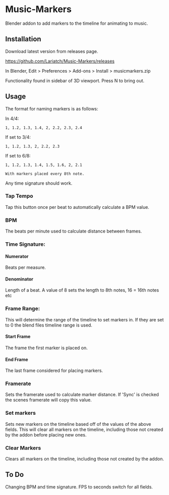 # Music-Markers
Blender addon to add markers to the timeline for animating to music.

## Installation
Download latest version from releases page.

https://github.com/Lariatch/Music-Markers/releases

In Blender, Edit > Preferences > Add-ons > Install > musicmarkers.zip

Functionality found in sidebar of 3D viewport. Press N to bring out.

## Usage

The format for naming markers is as follows:

  In 4/4:
  
    1, 1.2, 1.3, 1.4, 2, 2.2, 2.3, 2.4
  If set to 3/4:
  
    1, 1.2, 1.3, 2, 2.2, 2.3
  If set to 6/8:
  
    1, 1.2, 1.3, 1.4, 1.5, 1.6, 2, 2.1
    
    With markers placed every 8th note.

  Any time signature should work.
  
### Tap Tempo
Tap this button once per beat to automatically calculate a BPM value.

### BPM
The beats per minute used to calculate distance between frames.

### Time Signature:

#### Numerator
Beats per measure.

#### Denominator
Length of a beat. A value of 8 sets the length to 8th notes, 16 = 16th notes etc

### Frame Range:
This will determine the range of the timeline to set markers in. If they are set to 0 the blend files timeline range is used.

#### Start Frame
The frame the first marker is placed on.

#### End Frame
The last frame considered for placing markers.

### Framerate
Sets the framerate used to calculate marker distance. If 'Sync' is checked the scenes framerate will copy this value.

### Set markers
Sets new markers on the timeline based off of the values of the above fields. This will clear all markers on the timeline, including those not created by the addon before placing new ones.

### Clear Markers
Clears all markers on the timeline, including those not created by the addon.

## To Do
Changing BPM and time signature.
FPS to seconds switch for all fields.
